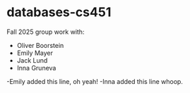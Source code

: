 # databases-cs451

Fall 2025 group work with:

- Oliver Boorstein
- Emily Mayer
- Jack Lund
- Inna Gruneva

-Emily added this line, oh yeah!
-Inna added this line whoop.
